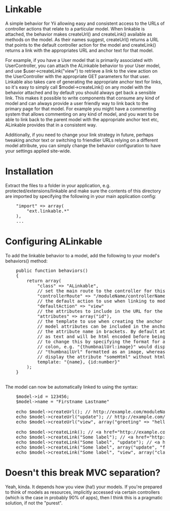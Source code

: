 # Linkable
A simple behavior for Yii allowing easy and consistent access to the URLs of
controller actions that relate to a particular model.
When linkable is attached, the behavior makes createUrl() and createLink() available as methods
on the model. As their names suggest, createUrl() returns a URL that points to
the default controller action for the model and createLink() returns a link with
the appropriates URL and anchor text for that model.

For example, if you have a User model that is primarily associated with UserController,
you can attach the ALinkable behavior to your User model, and use
    $user->createLink("view")
to retrieve a link to the view action on the UserController with the appropriate GET
parameters for that user. Linkable also takes care of generating the appropriate anchor text
for links, so it's easy to simply call $model->createLink() on any model with the behavior
attached and by default you should always get back a sensible link. This makes it possible
to write components that consume any kind of model and can always provide a user friendly way
to link back to the primary page for that model. For example you might have a commenting system
that allows commenting on any kind of model, and you want to be able to link back to the parent
model with the appropriate anchor text etc, ALinkable provides that in a consistent way.

Additionally, if you need to change your link strategy in future, perhaps tweaking anchor text or switching to
friendlier URLs relying on a different model attribute, you can simply change the behavior configuration
to have your settings applied site-wide.


# Installation
Extract the files to a folder in your application, e.g. protected/extensions/linkable
and make sure the contents of this directory are imported by specifying the following
in your main application config:
<pre lang="php">
    "import" => array(
        "ext.linkable.*"
    ),
    ...
</pre>

# Configuring ALinkable
To add the linkable behavior to a model, add the following to your model's behaviors()
method:
<pre lang="php">
    public function behaviors()
    {
        return array(
            "class" => "ALinkable",
            // set the main route to the controller for this model
            "controllerRoute" => "/moduleName/controllerName"
            // the default action to use when linking to models of this type
            "defaultAction" => "view"
            // the attributes to include in the URL for the model
            "attributes" => array("id"),
            // the template to use when creating the anchor text for links.
            // model attributes can be included in the anchor text by enclosing
            // the attribute name in brackets. By default attributes will be treated
            // as text and will be html encoded before being rendered. It is possible
            // to change this by specifying the format for an attribute preceded by a
            // colon, e.g. "{thumbnailUrl:image}" would display the attribute
            // "thumbnailUrl" formatted as an image, whereas "{someHtml:raw}" would
            // display the attribute "someHtml" without html enconding the value
            template: "{name}, {id:number}"
        );
    }

</pre>

The model can now be automatically linked to using the syntax:
<pre lang="php">
    $model->id = 123456;
    $model->name = "Firstname Lastname"

    echo $model->createUrl(); // http://example.com/moduleName/controllerName/view?id=123456
    echo $model->createUrl("update"); // http://example.com/moduleName/controllerName/update?id=123456
    echo $model->createUrl("view", array("greeting" => "hello world")); // http://example.com/moduleName/controllerName/view?id=123456&greeting=hello%20world

    echo $model->createLink(); // &lt;a href="http://example.com/moduleName/controllerName/view?id=123456"&gt;Firstname Lastname, 123.456&lt;/a&gt;
    echo $model->createLink("Some label"); // &lt;a href="http://example.com/moduleName/controllerName/view?id=123456"&gt;Some label&lt;/a&gt;
    echo $model->createLink("Some label", "update"); // &lt;a href="http://example.com/moduleName/controllerName/update?id=123456"&gt;Some label&lt;/a&gt;
    echo $model->createLink("Some label", array("update", "foo" => "bar")); // &lt;a href="http://example.com/moduleName/controllerName/update?id=123456&foo=bar"&gt;Some label&lt;/a&gt;
    echo $model->createLink("Some label", "view", array("class" => "test")); // &lt;a class="test" href="http://example.com/moduleName/controllerName/view?id=123456"&gt;Some label&lt;/a&gt;
</pre>

# Doesn't this break MVC separation?

Yeah, kinda. It depends how you view (ha!) your models. If you're prepared to think
of models as resources, implicitly accessed via certain controllers (which is the case
in probably 90% of apps), then I think this is a pragmatic solution, if not the "purest".

